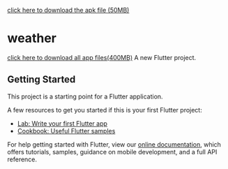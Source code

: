 <a href='https://drive.google.com/file/d/1DX3aLmUchHI8pPKfSY0Y2kumnWoZTidQ/view?usp=sharing'>click here to download the apk file (50MB)</a>
# weather
<a href='https://drive.google.com/drive/folders/1QPqLYoiPxWNZAU9UKAydXzpOoGZmJupd?usp=sharing'>click here to download all app files(400MB)</a>
A new Flutter project.

## Getting Started

This project is a starting point for a Flutter application.

A few resources to get you started if this is your first Flutter project:

- [Lab: Write your first Flutter app](https://flutter.dev/docs/get-started/codelab)
- [Cookbook: Useful Flutter samples](https://flutter.dev/docs/cookbook)

For help getting started with Flutter, view our
[online documentation](https://flutter.dev/docs), which offers tutorials,
samples, guidance on mobile development, and a full API reference.
